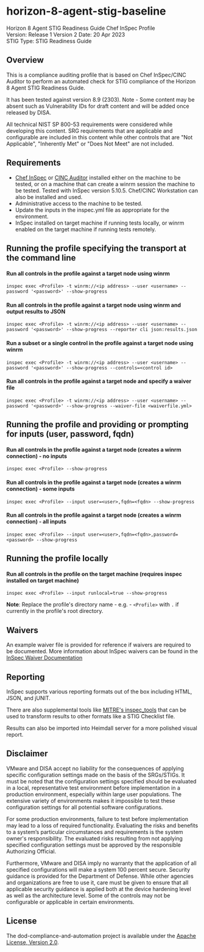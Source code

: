 # horizon-8-agent-stig-baseline
Horizon 8 Agent STIG Readiness Guide Chef InSpec Profile  
Version: Release 1 Version 2 Date: 20 Apr 2023  
STIG Type: STIG Readiness Guide  

## Overview
This is a compliance auditing profile that is based on Chef InSpec/CINC Auditor to perform an automated check for STIG compliance of the Horizon 8 Agent STIG Readiness Guide.

It has been tested against version 8.9 (2303). Note - Some content may be absent such as Vulnerability IDs for draft content and will be added once released by DISA. 

All technical NIST SP 800-53 requirements were considered while developing this content. SRG requirements that are applicable and configurable are included in this content while other controls that are "Not Applicable", "Inherently Met" or "Does Not Meet" are not included.

## Requirements

- [Chef InSpec](https://downloads.chef.io/tools/inspec) or [CINC Auditor](https://cinc.sh/start/auditor/) installed either on the machine to be tested, or on a machine that can create a winrm session the machine to be tested. Tested with InSpec version 5.10.5. Chef/CINC Workstation can also be installed and used.
- Administrative access to the machine to be tested.
- Update the inputs in the inspec.yml file as appropriate for the environment.
- InSpec installed on target machine if running tests locally, or winrm enabled on the target machine if running tests remotely.

## Running the profile specifying the transport at the command line

#### Run all controls in the profile against a target node using winrm
```
inspec exec <Profile> -t winrm://<ip address> --user <username> --password '<password>' --show-progress
```

#### Run all controls in the profile against a target node using winrm and output results to JSON
```
inspec exec <Profile> -t winrm://<ip address> --user <username> --password '<password>' --show-progress --reporter cli json:results.json
```

#### Run a subset or a single control in the profile against a target node using winrm
```
inspec exec <Profile> -t winrm://<ip address> --user <username> --password '<password>' --show-progress --controls=<control id>
```

#### Run all controls in the profile against a target node and specify a waiver file 
```
inspec exec <Profile> -t winrm://<ip address> --user <username> --password '<password>' --show-progress --waiver-file <waiverfile.yml>
```

## Running the profile and providing or prompting for inputs (user, password, fqdn)

#### Run all controls in the profile against a target node (creates a winrm connection) - no inputs
```
inspec exec <Profile> --show-progress
```

#### Run all controls in the profile against a target node (creates a winrm connection) - some inputs
```
inspec exec <Profile> --input user=<user>,fqdn=<fqdn> --show-progress
```

#### Run all controls in the profile against a target node (creates a winrm connection) - all inputs
```
inspec exec <Profile> --input user=<user>,fqdn=<fqdn>,password=<password> --show-progress
```

## Running the profile locally

#### Run all controls in the profile on the target machine (requires inspec installed on target machine)
```
inspec exec <Profile> --input runlocal=true --show-progress
```

**Note**: Replace the profile's directory name - e.g. - `<Profile>` with `.` if currently in the profile's root directory.  

## Waivers
An example waiver file is provided for reference if waivers are required to be documented. More information about InSpec waivers can be found in the [InSpec Waiver Documentation](https://docs.chef.io/inspec/waivers/)  

## Reporting
InSpec supports various reporting formats out of the box including HTML, JSON, and jUNIT.  

There are also supplemental tools like [MITRE's inspec_tools](https://github.com/mitre/inspec_tools) that can be used to transform results to other formats like a STIG Checklist file.  

Results can also be imported into Heimdall server for a more polished visual report.  

## Disclaimer

VMware and DISA accept no liability for the consequences of applying specific configuration settings made on the basis of the SRGs/STIGs. It must be noted that the configuration settings specified should be evaluated in a local, representative test environment before implementation in a production environment, especially within large user populations. The extensive variety of environments makes it impossible to test these configuration settings for all potential software configurations.

For some production environments, failure to test before implementation may lead to a loss of required functionality. Evaluating the risks and benefits to a system’s particular circumstances and requirements is the system owner's responsibility. The evaluated risks resulting from not applying specified configuration settings must be approved by the responsible Authorizing Official.

Furthermore, VMware and DISA imply no warranty that the application of all specified configurations will make a system 100 percent secure. Security guidance is provided for the Department of Defense. While other agencies and organizations are free to use it, care must be given to ensure that all applicable security guidance is applied both at the device hardening level as well as the architecture level. Some of the controls may not be configurable or applicable in certain environments.

## License

The dod-compliance-and-automation project is available under the [Apache License, Version 2.0](./LICENSE).
